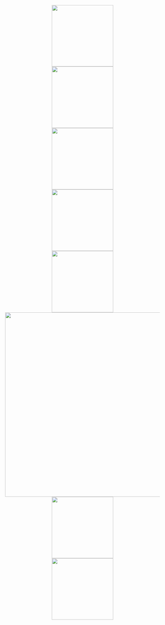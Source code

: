 <div align="center">
<img src="https://github.com/StefanSalla/folha_de_ponto/assets/115183424/cf5d5998-a0d1-4fe8-8b49-b2af699941b0" width="200px" />
</div>

<div align="center">
<img src="https://github.com/StefanSalla/folha_de_ponto/assets/115183424/fd633970-58f1-4381-80cc-60bd5a41b7e1" width="200px" />
</div>

<div align="center">
<img src="https://github.com/StefanSalla/folha_de_ponto/assets/115183424/ceff3c8d-1c5c-4a01-9c79-67ba1e374324" width="200px" />
</div>

<div align="center">
<img src="https://github.com/StefanSalla/folha_de_ponto/assets/115183424/0f0972aa-cc7b-43e6-95c3-8eb32114c066" width="200px" />
</div>

<div align="center">
<img src="https://github.com/StefanSalla/folha_de_ponto/assets/115183424/bb267387-a232-4219-8ece-d11bc0b03546" width="200px" />
</div>

<div align="center">
<img src="https://github.com/StefanSalla/folha_de_ponto/assets/115183424/1d71ab50-8e72-46ac-9afd-3d8777b57100" width="600px" />
</div>

<div align="center">
<img src="https://github.com/StefanSalla/folha_de_ponto/assets/115183424/75d60480-097c-44cb-b5f8-0a1d69be4a30" width="200px" />
</div>

<div align="center">
<img src="https://github.com/StefanSalla/folha_de_ponto/assets/115183424/81c6caf6-1c74-403f-a210-63b0d22ebaf4" width="200px" />
</div>






